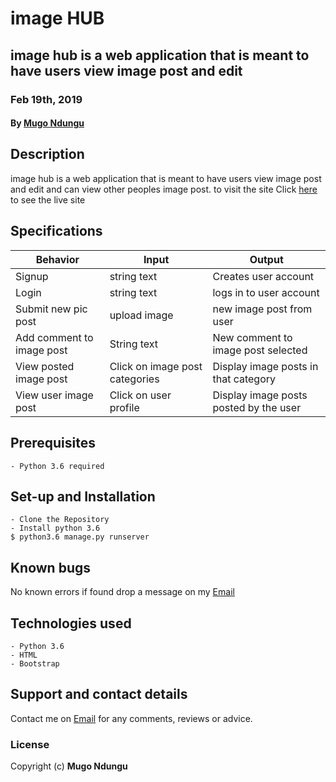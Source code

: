 # image  HUB

## image hub is a web application that is meant to have users view image post and edit

### Feb 19th, 2019

#### By **[Mugo Ndungu](https://github.com/mugo-ndungu)**

## Description

image hub is a web application that is meant to have users view image post and edit and can view other peoples image post. to visit the site Click [here](https://) to see the live site

## Specifications

| Behavior            | Input                         | Output                        |
| ------------------- | ----------------------------- | ----------------------------- |
| Signup | string text | Creates user account |
| Login | string text | logs in to user account |
| Submit new pic post | upload image | new image post from user |
| Add comment to image post | String text  | New comment to image post selected |
| View posted image post | Click on image post categories  | Display image posts in that category |
| View user image post | Click on user profile  | Display image posts posted by the user|

## Prerequisites

    - Python 3.6 required

## Set-up and Installation

    - Clone the Repository
    - Install python 3.6
    $ python3.6 manage.py runserver

## Known bugs

No known errors if found drop a message on my [Email](twinnymugo@gmail.com)

## Technologies used

    - Python 3.6
    - HTML
    - Bootstrap

## Support and contact details

Contact me on [Email](twinnymugo@gmail.com) for any comments, reviews or advice.

### License

Copyright (c) **Mugo Ndungu**